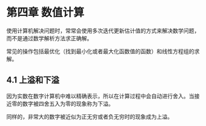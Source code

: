 # 第四章 数值计算

使用计算机解决问题时，常常会使用多次迭代更新估计值的方式来解决数学问题，而不是通过数学解析方法求正确解。

常见的操作包括最优化（找到最小化或者最大化函数值的函数）和线性方程组的求解。

## 4.1 上溢和下溢

因为实数在数字计算机中难以精确表示，所以在计算过程中会自动进行舍入。当接近零的数字被四舍五入为零的现象称为下溢。

同样的，非常大的数字被近似为正无穷或者负无穷时的现象成为上溢。

